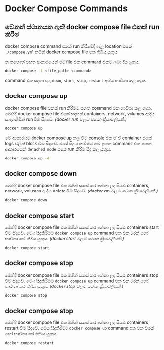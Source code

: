 # Docker Compose Commands

## වෙනත් ස්ථානයක ඇති docker compose file එකක් run කිරීම
docker compose command එකක් run කිරීමේදී අදාල location එකේ `./compose.yml` නමින් docker compose file එක තිබිය යුතුය.

නැතහොත් පහත ආකාරයෙන් එම file එක command එකට ලබා දිය යුතුය.
```bash
docker compose -f <file_path> <command>
```
command එක සදහා `up`, `down`, `start`, `stop`, `restart` ආදිය භාවිතා කල හැක.

## docker compose up
docker compose file එකක් run කිරීමට පහත command එක භාවිතා කල හැක.
මෙහිදී docker compose file එකේ සදහන් containers, network, volumes ආදිය සාදාගනිමින් run වීම සිදුවේ. *(docker run වලට සමාන ක්‍රියාවලියකි.)*
```bash
docker compose up
```

මේ ආකාරයට docker compose up කල විට console එක ඒ ඒ container එකේ logs වලින් block වීම සිදුවේ. එසේ සිදු නොවීමට නම් ඉහත command එක පහත ආකාරයෙන් `detached mode` එකේ run කිරීම සිදු කල යුතුය.
```bash
docker compose up -d
```
## docker compose down
මෙහිදී docker compose file එක මගින් සකස් කර ගන්නා ලද සියළු containers, network, volumes ආදිය delete වීම සිදුවේ. *(docker rm වලට සමාන ක්‍රියාවලියකි.)*
```bash
docker compose down
```

## docker compose start
මෙහිදී docker compose file එක මගින් සකස් කර ගන්නා ලද සියළු containers start වීම සිදුවේ. මෙය සිදුකිරීමට `docker compose up` command එක එක වරක් හෝ භාවිතා කර තිබිය යුතුය. *(docker start වලට සමාන ක්‍රියාවලියකි.)*
```bash
docker compose start
```

## docker compose stop
මෙහිදී docker compose file එක මගින් සකස් කර ගන්නා ලද සියළු containers stop වීම සිදුවේ. මෙය සිදුකිරීමට `docker compose up` command එක එක වරක් හෝ භාවිතා කර තිබිය යුතුය. *(docker stop වලට සමාන ක්‍රියාවලියකි.)*
```bash
docker compose stop
```

## docker compose stop
මෙහිදී docker compose file එක මගින් සකස් කර ගන්නා ලද සියළු containers restart වීම සිදුවේ. මෙය සිදුකිරීමට `docker compose up` command එක එක වරක් හෝ භාවිතා කර තිබිය යුතුය.
```bash
docker compose restart
```

